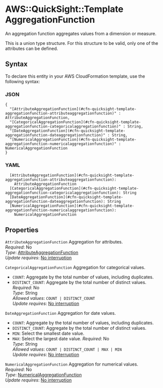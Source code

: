 # AWS::QuickSight::Template AggregationFunction<a name="aws-properties-quicksight-template-aggregationfunction"></a>

An aggregation function aggregates values from a dimension or measure\.

This is a union type structure\. For this structure to be valid, only one of the attributes can be defined\.

## Syntax<a name="aws-properties-quicksight-template-aggregationfunction-syntax"></a>

To declare this entity in your AWS CloudFormation template, use the following syntax:

### JSON<a name="aws-properties-quicksight-template-aggregationfunction-syntax.json"></a>

```
{
  "[AttributeAggregationFunction](#cfn-quicksight-template-aggregationfunction-attributeaggregationfunction)" : AttributeAggregationFunction,
  "[CategoricalAggregationFunction](#cfn-quicksight-template-aggregationfunction-categoricalaggregationfunction)" : String,
  "[DateAggregationFunction](#cfn-quicksight-template-aggregationfunction-dateaggregationfunction)" : String,
  "[NumericalAggregationFunction](#cfn-quicksight-template-aggregationfunction-numericalaggregationfunction)" : NumericalAggregationFunction
}
```

### YAML<a name="aws-properties-quicksight-template-aggregationfunction-syntax.yaml"></a>

```
  [AttributeAggregationFunction](#cfn-quicksight-template-aggregationfunction-attributeaggregationfunction): 
    AttributeAggregationFunction
  [CategoricalAggregationFunction](#cfn-quicksight-template-aggregationfunction-categoricalaggregationfunction): String
  [DateAggregationFunction](#cfn-quicksight-template-aggregationfunction-dateaggregationfunction): String
  [NumericalAggregationFunction](#cfn-quicksight-template-aggregationfunction-numericalaggregationfunction): 
    NumericalAggregationFunction
```

## Properties<a name="aws-properties-quicksight-template-aggregationfunction-properties"></a>

`AttributeAggregationFunction`  <a name="cfn-quicksight-template-aggregationfunction-attributeaggregationfunction"></a>
Aggregation for attributes\.  
*Required*: No  
*Type*: [AttributeAggregationFunction](aws-properties-quicksight-template-attributeaggregationfunction.md)  
*Update requires*: [No interruption](https://docs.aws.amazon.com/AWSCloudFormation/latest/UserGuide/using-cfn-updating-stacks-update-behaviors.html#update-no-interrupt)

`CategoricalAggregationFunction`  <a name="cfn-quicksight-template-aggregationfunction-categoricalaggregationfunction"></a>
Aggregation for categorical values\.  
+  `COUNT`: Aggregate by the total number of values, including duplicates\.
+  `DISTINCT_COUNT`: Aggregate by the total number of distinct values\.
*Required*: No  
*Type*: String  
*Allowed values*: `COUNT | DISTINCT_COUNT`  
*Update requires*: [No interruption](https://docs.aws.amazon.com/AWSCloudFormation/latest/UserGuide/using-cfn-updating-stacks-update-behaviors.html#update-no-interrupt)

`DateAggregationFunction`  <a name="cfn-quicksight-template-aggregationfunction-dateaggregationfunction"></a>
Aggregation for date values\.  
+  `COUNT`: Aggregate by the total number of values, including duplicates\.
+  `DISTINCT_COUNT`: Aggregate by the total number of distinct values\.
+  `MIN`: Select the smallest date value\.
+  `MAX`: Select the largest date value\.
*Required*: No  
*Type*: String  
*Allowed values*: `COUNT | DISTINCT_COUNT | MAX | MIN`  
*Update requires*: [No interruption](https://docs.aws.amazon.com/AWSCloudFormation/latest/UserGuide/using-cfn-updating-stacks-update-behaviors.html#update-no-interrupt)

`NumericalAggregationFunction`  <a name="cfn-quicksight-template-aggregationfunction-numericalaggregationfunction"></a>
Aggregation for numerical values\.  
*Required*: No  
*Type*: [NumericalAggregationFunction](aws-properties-quicksight-template-numericalaggregationfunction.md)  
*Update requires*: [No interruption](https://docs.aws.amazon.com/AWSCloudFormation/latest/UserGuide/using-cfn-updating-stacks-update-behaviors.html#update-no-interrupt)
